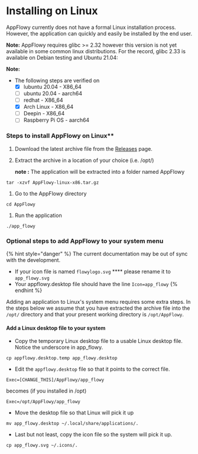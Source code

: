 # Installing on Linux

AppFlowy currently does not have a formal Linux installation process. However, the application can quickly and easily be installed by the end user.

**Note:** AppFlowy requires glibc >= 2.32 however this version is not yet available in some common linux distributions. For the record, glibc 2.33 is available on Debian testing and Ubuntu 21.04:

**Note:**

* The following steps are verified on
  * [x] lubuntu 20.04 - X86\_64
  * [ ] ubuntu 20.04 - aarch64
  * [ ] redhat - X86\_64
  * [x] Arch Linux - X86\_64
  * [ ] Deepin - X86\_64
  * [ ] Raspberry Pi OS - aarch64

### Steps to install AppFlowy on Linux\*\*

1. Download the latest archive file from the [Releases](https://github.com/AppFlowy-IO/appflowy/releases) page.
2.  Extract the archive in a location of your choice (i.e. /opt/)

    **note :** The application will be extracted into a folder named AppFlowy

```shell
tar -xzvf AppFlowy-linux-x86.tar.gz
```

1. Go to the AppFlowy directory

```shell
cd AppFlowy
```

1. Run the application

```shell
./app_flowy
```

### Optional steps to add AppFlowy to your system menu

{% hint style="danger" %}
The current documentation may be out of sync with the development.&#x20;

* If your icon file is named `flowylogo.svg` **** please rename it to `app_flowy.svg`
* Your appflowy.desktop file should have the line `Icon=app_flowy`
{% endhint %}

Adding an application to Linux's system menu requires some extra steps. In the steps below we assume that you have extracted the archive file into the `/opt/` directory and that your present working directory is `/opt/AppFlowy`.

#### Add a Linux desktop file to your system

* Copy the temporary Linux desktop file to a usable Linux desktop file. Notice the underscore in app\_flowy.

```shell
cp appflowy.desktop.temp app_flowy.desktop
```

* Edit the `appflowy.desktop` file so that it points to the correct file.

```shell
Exec=[CHANGE_THIS]/AppFlowy/app_flowy
```

becomes (if you installed in /opt)

```shell
Exec=/opt/AppFlowy/app_flowy
```

* Move the desktop file so that Linux will pick it up

```shell
mv app_flowy.desktop ~/.local/share/applications/.
```

* Last but not least, copy the icon file so the system will pick it up.

```
cp app_flowy.svg ~/.icons/.
```
